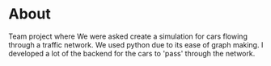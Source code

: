 # About
Team project where We were asked create a simulation for cars flowing through a traffic network. We used python due to its ease of graph making. I developed a lot of the backend for the cars to 'pass' through the network.

